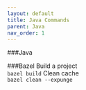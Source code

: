```yaml
---
layout: default
title: Java Commands
parent: Java
nav_order: 1
---
```

###Java

###Bazel
Build a project  
```bazel build```
Clean cache  
```bazel clean --expunge```

